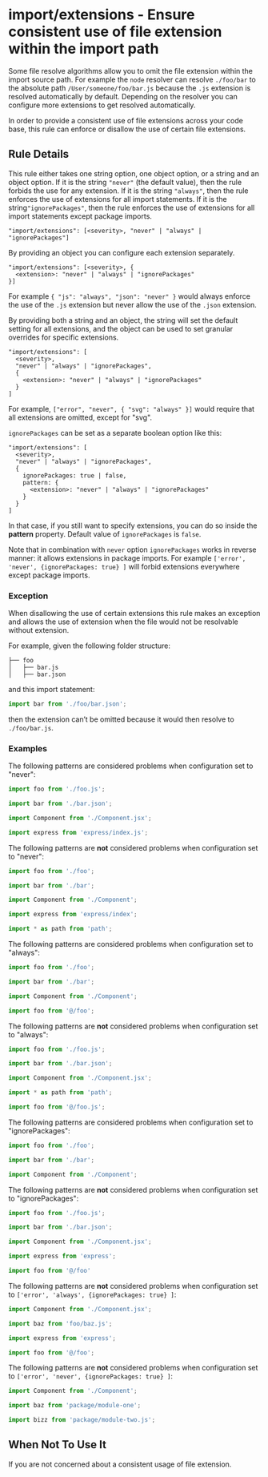# import/extensions - Ensure consistent use of file extension within the import path

Some file resolve algorithms allow you to omit the file extension within the import source path.
For example the `node` resolver can resolve `./foo/bar` to the absolute path
`/User/someone/foo/bar.js` because the `.js` extension is resolved automatically by default.
Depending on the resolver you can configure more extensions to get resolved automatically.

In order to provide a consistent use of file extensions across your code base, this rule can
enforce or disallow the use of certain file extensions.

## Rule Details

This rule either takes one string option, one object option, or a string and an object option.
If it is the string `"never"` (the default value), then the rule forbids the use for any
extension. If it is the string `"always"`, then the rule enforces the use of extensions for all
import statements. If it is the string`"ignorePackages"`, then the rule enforces the use of
extensions for all import statements except package imports.

```
"import/extensions": [<severity>, "never" | "always" | "ignorePackages"]
```

By providing an object you can configure each extension separately.

```
"import/extensions": [<severity>, {
  <extension>: "never" | "always" | "ignorePackages"
}]
```

 For example `{ "js": "always", "json": "never" }` would always enforce the use of the `.js`
 extension but never allow the use of the `.json` extension.

By providing both a string and an object, the string will set the default setting for all
extensions, and the object can be used to set granular overrides for specific extensions.

```
"import/extensions": [
  <severity>,
  "never" | "always" | "ignorePackages",
  {
    <extension>: "never" | "always" | "ignorePackages"
  }
]
```

For example, `["error", "never", { "svg": "always" }]` would require that all
extensions are omitted, except for "svg".

`ignorePackages` can be set as a separate boolean option like this:
```
"import/extensions": [
  <severity>,
  "never" | "always" | "ignorePackages",
  {
    ignorePackages: true | false,
    pattern: {
      <extension>: "never" | "always" | "ignorePackages"
    }
  }
]
```
In that case, if you still want to specify extensions, you can do so inside the **pattern**
property.
Default value of `ignorePackages` is `false`.

Note that in combination with `never` option
`ignorePackages` works in reverse manner: it allows extensions in package imports.
For example `['error', 'never', {ignorePackages: true} ]` will forbid extensions
everywhere except package imports.


### Exception

When disallowing the use of certain extensions this rule makes an exception and allows the use of
extension when the file would not be resolvable without extension.

For example, given the following folder structure:

```
├── foo
│   ├── bar.js
│   ├── bar.json
```

and this import statement:

```js
import bar from './foo/bar.json';
```

then the extension can’t be omitted because it would then resolve to
`./foo/bar.js`.

### Examples

The following patterns are considered problems when configuration set to
"never":

```js
import foo from './foo.js';

import bar from './bar.json';

import Component from './Component.jsx';

import express from 'express/index.js';
```

The following patterns are **not** considered problems when configuration set
to "never":

```js
import foo from './foo';

import bar from './bar';

import Component from './Component';

import express from 'express/index';

import * as path from 'path';
```

The following patterns are considered problems when configuration set to "always":

```js
import foo from './foo';

import bar from './bar';

import Component from './Component';

import foo from '@/foo';
```

The following patterns are **not** considered problems when configuration set to "always":

```js
import foo from './foo.js';

import bar from './bar.json';

import Component from './Component.jsx';

import * as path from 'path';

import foo from '@/foo.js';
```

The following patterns are considered problems when configuration set to "ignorePackages":

```js
import foo from './foo';

import bar from './bar';

import Component from './Component';

```

The following patterns are **not** considered problems when configuration set to "ignorePackages":

```js
import foo from './foo.js';

import bar from './bar.json';

import Component from './Component.jsx';

import express from 'express';

import foo from '@/foo'
```

The following patterns are **not** considered problems when configuration set to
`['error', 'always', {ignorePackages: true} ]`:

```js
import Component from './Component.jsx';

import baz from 'foo/baz.js';

import express from 'express';

import foo from '@/foo';
```

The following patterns are **not** considered problems when configuration set to
`['error', 'never', {ignorePackages: true} ]`:

```js
import Component from './Component';

import baz from 'package/module-one';

import bizz from 'package/module-two.js';
```

## When Not To Use It

If you are not concerned about a consistent usage of file extension.

